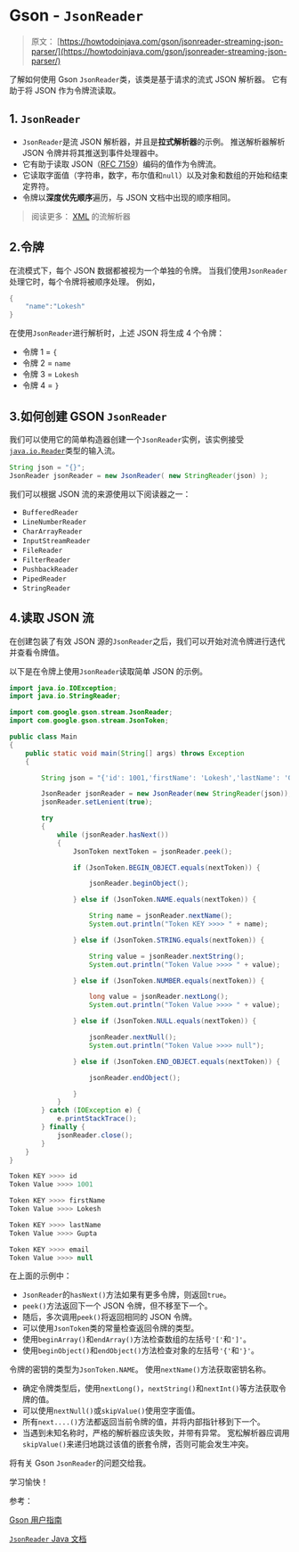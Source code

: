 # Gson - `JsonReader`

> 原文： [https://howtodoinjava.com/gson/jsonreader-streaming-json-parser/](https://howtodoinjava.com/gson/jsonreader-streaming-json-parser/)

了解如何使用 Gson `JsonReader`类，该类是基于请求的流式 JSON 解析器。 它有助于将 JSON 作为令牌流读取。

## 1\. `JsonReader`

*   `JsonReader`是流 JSON 解析器，并且是**拉式解析器**的示例。 推送解析器解析 JSON 令牌并将其推送到事件处理器中。
*   它有助于读取 JSON（[RFC 7159](https://www.ietf.org/rfc/rfc7159.txt)）编码的值作为令牌流。
*   它读取字面值（字符串，数字，布尔值和`null`）以及对象和数组的开始和结束定界符。
*   令牌以**深度优先顺序**遍历，与 JSON 文档中出现的顺序相同。

> 阅读更多： [XML](https://howtodoinjava.com/xml/sax-parser-read-xml-example/) 的流解析器

## 2.令牌

在流模式下，每个 JSON 数据都被视为一个单独的令牌。 当我们使用`JsonReader`处理它时，每个令牌将被顺序处理。 例如，

```java
{
	"name":"Lokesh"
}

```

在使用`JsonReader`进行解析时，上述 JSON 将生成 4 个令牌：

*   令牌 1 = `{`
*   令牌 2 = `name`
*   令牌 3 = `Lokesh`
*   令牌 4 = `}`

## 3.如何创建 GSON `JsonReader`

我们可以使用它的简单构造器创建一个`JsonReader`实例，该实例接受[`java.io.Reader`](https://docs.oracle.com/javase/10/docs/api/java/io/Reader.html)类型的输入流。

```java
String json = "{}";
JsonReader jsonReader = new JsonReader( new StringReader(json) );

```

我们可以根据 JSON 流的来源使用以下阅读器之一：

*   `BufferedReader`
*   `LineNumberReader`
*   `CharArrayReader`
*   `InputStreamReader`
*   `FileReader`
*   `FilterReader`
*   `PushbackReader`
*   `PipedReader`
*   `StringReader`

## 4.读取 JSON 流

在创建包装了有效 JSON 源的`JsonReader`之后，我们可以开始对流令牌进行迭代并查看令牌值。

以下是在令牌上使用`JsonReader`读取简单 JSON 的示例。

```java
import java.io.IOException;
import java.io.StringReader;

import com.google.gson.stream.JsonReader;
import com.google.gson.stream.JsonToken;

public class Main 
{
	public static void main(String[] args) throws Exception 
	{

		String json = "{'id': 1001,'firstName': 'Lokesh','lastName': 'Gupta','email': null}";

		JsonReader jsonReader = new JsonReader(new StringReader(json));
		jsonReader.setLenient(true);

		try 
		{
			while (jsonReader.hasNext()) 
			{
				JsonToken nextToken = jsonReader.peek();

				if (JsonToken.BEGIN_OBJECT.equals(nextToken)) {

					jsonReader.beginObject();

				} else if (JsonToken.NAME.equals(nextToken)) {

					String name = jsonReader.nextName();
					System.out.println("Token KEY >>>> " + name);

				} else if (JsonToken.STRING.equals(nextToken)) {

					String value = jsonReader.nextString();
					System.out.println("Token Value >>>> " + value);

				} else if (JsonToken.NUMBER.equals(nextToken)) {

					long value = jsonReader.nextLong();
					System.out.println("Token Value >>>> " + value);

				} else if (JsonToken.NULL.equals(nextToken)) {

					jsonReader.nextNull();
					System.out.println("Token Value >>>> null");

				} else if (JsonToken.END_OBJECT.equals(nextToken)) {

					jsonReader.endObject();

				}
			}
		} catch (IOException e) {
			e.printStackTrace();
		} finally {
			jsonReader.close();
		}
	}
}

```

```java
Token KEY >>>> id
Token Value >>>> 1001

Token KEY >>>> firstName
Token Value >>>> Lokesh

Token KEY >>>> lastName
Token Value >>>> Gupta

Token KEY >>>> email
Token Value >>>> null

```

在上面的示例中：

*   `JsonReader`的`hasNext()`方法如果有更多令牌，则返回`true`。
*   `peek()`方法返回下一个 JSON 令牌，但不移至下一个。
*   随后，多次调用`peek()`将返回相同的 JSON 令牌。
*   可以使用`JsonToken`类的常量检查返回令牌的类型。
*   使用`beginArray()`和`endArray()`方法检查数组的左括号`'['`和`']'`。
*   使用`beginObject()`和`endObject()`方法检查对象的左括号`'{'`和`'}'`。

令牌的密钥的类型为`JsonToken.NAME`。 使用`nextName()`方法获取密钥名称。

*   确定令牌类型后，使用`nextLong()`，`nextString()`和`nextInt()`等方法获取令牌的值。
*   可以使用`nextNull()`或`skipValue()`使用空字面值。
*   所有`next....()`方法都返回当前令牌的值，并将内部指针移到下一个。
*   当遇到未知名称时，严格的解析器应该失败，并带有异常。 宽松解析器应调用`skipValue()`来递归地跳过该值的嵌套令牌，否则可能会发生冲突。

将有关 Gson `JsonReader`的问题交给我。

学习愉快！

参考：

[Gson 用户指南](https://github.com/google/gson)

[`JsonReader` Java 文档](https://static.javadoc.io/com.google.code.gson/gson/2.8.5/com/google/gson/stream/JsonReader.html)